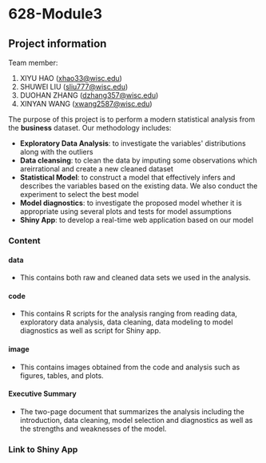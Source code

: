 # 628-Module3
## Project information

Team member:
1. XIYU HAO (xhao33@wisc.edu)
2. SHUWEI LIU (sliu777@wisc.edu)
3. DUOHAN ZHANG (dzhang357@wisc.edu)
4. XINYAN WANG (xwang2587@wisc.edu)

The purpose of this project is to perform a modern statistical analysis from the **business** dataset. Our methodology includes:
- **Exploratory Data Analysis**: to investigate the variables' distributions along with the outliers
- **Data cleansing**: to clean the data by imputing some observations which areirrational and create a new cleaned dataset
- **Statistical Model**: to construct a model that effectively infers and describes the variables based on the existing data. We also conduct the experiment to select the best model
- **Model diagnostics**: to investigate the proposed model whether it is appropriate using several plots and tests for model assumptions
- **Shiny App**: to develop a real-time web application based on our model

### Content
#### data
- This contains both raw and cleaned data sets we used in the analysis.

#### code
- This contains R scripts for the analysis ranging from reading data, exploratory data analysis, data cleaning, data modeling to model diagnostics as well as script for Shiny app.

#### image
- This contains images obtained from the code and analysis such as figures, tables, and plots.

#### Executive Summary
- The two-page document that summarizes the analysis including the introduction, data cleaning, model selection and diagnostics as well as the strengths and weaknesses of the model.

### Link to Shiny App
